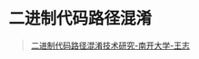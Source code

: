# 二进制代码路径混淆

> [二进制代码路径混淆技术研究-南开大学-王志](https://kns.cnki.net/KCMS/detail/detail.aspx?dbcode=CDFD&dbname=CDFD1214&filename=1013174791.nh&v=Mjk4NThNMUZyQ1VSN3FmWk9SdkZ5bm5XcjNQVkYyNkhiSy9HdGJGcnBFYlBJUjhlWDFMdXhZUzdEaDFUM3FUclc=)


